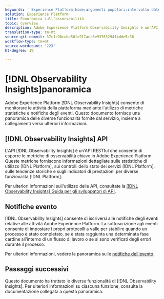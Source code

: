 ```yaml
---
keywords: ' Experience Platform;home;argomenti popolari;intervallo date'
solution: Experience Platform
title: Panoramica sull'osservabilità
topic: overview
description: Adobe Experience Platform Observability Insights è un'API RESTful che consente di esporre metriche chiave sulle attività della piattaforma. Queste metriche forniscono informazioni approfondite sulle statistiche di utilizzo della piattaforma, sui controlli dello stato per i servizi della piattaforma, sulle tendenze storiche e sugli indicatori di prestazioni per diverse funzionalità della piattaforma.
translation-type: tm+mt
source-git-commit: 37c1c98ccba50fa917acc5e93763294f4dde5c36
workflow-type: tm+mt
source-wordcount: '223'
ht-degree: 1%

---
```



# [!DNL Observability Insights]panoramica

Adobe Experience Platform [!DNL Observability Insights] consente di monitorare le attività della piattaforma mediante l&#39;utilizzo di metriche statistiche e notifiche degli eventi. Questo documento fornisce una panoramica delle diverse funzionalità fornite dal servizio, insieme a collegamenti verso ulteriori informazioni.

## [!DNL Observability Insights] API

L&#39;API [!DNL Observability Insights] è un&#39;API RESTful che consente di esporre le metriche di osservabilità chiave in Adobe Experience Platform. Queste metriche forniscono informazioni dettagliate sulle statistiche di utilizzo [!DNL Platform], sui controlli dello stato dei servizi [!DNL Platform], sulle tendenze storiche e sugli indicatori di prestazioni per diverse funzionalità [!DNL Platform].

Per ulteriori informazioni sull&#39;utilizzo delle API, consultate la [[!DNL Observability Insights] Guida per gli sviluppatori di API](./api/overview.md).

## Notifiche evento

[!DNL Observability Insights] consente di iscriversi alle notifiche degli eventi relative alle attività Adobe Experience Platform. La sottoscrizione agli eventi consente di impostare i propri protocolli a valle per stabilire quando un processo è stato completato, se è stata raggiunta una determinata fase cardine all’interno di un flusso di lavoro o se si sono verificati degli errori durante il processo.

Per ulteriori informazioni, vedere la panoramica sulle [notifiche dell&#39;evento](./notifications/overview.md).

## Passaggi successivi

Questo documento ha trattato le diverse funzionalità di [!DNL Observability Insights]. Per ulteriori informazioni su ciascuna funzione, consulta la documentazione collegata a questa panoramica.